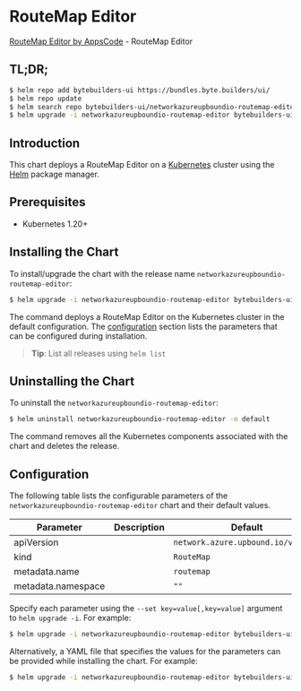# RouteMap Editor

[RouteMap Editor by AppsCode](https://byte.builders) - RouteMap Editor

## TL;DR;

```bash
$ helm repo add bytebuilders-ui https://bundles.byte.builders/ui/
$ helm repo update
$ helm search repo bytebuilders-ui/networkazureupboundio-routemap-editor --version=v0.4.18
$ helm upgrade -i networkazureupboundio-routemap-editor bytebuilders-ui/networkazureupboundio-routemap-editor -n default --create-namespace --version=v0.4.18
```

## Introduction

This chart deploys a RouteMap Editor on a [Kubernetes](http://kubernetes.io) cluster using the [Helm](https://helm.sh) package manager.

## Prerequisites

- Kubernetes 1.20+

## Installing the Chart

To install/upgrade the chart with the release name `networkazureupboundio-routemap-editor`:

```bash
$ helm upgrade -i networkazureupboundio-routemap-editor bytebuilders-ui/networkazureupboundio-routemap-editor -n default --create-namespace --version=v0.4.18
```

The command deploys a RouteMap Editor on the Kubernetes cluster in the default configuration. The [configuration](#configuration) section lists the parameters that can be configured during installation.

> **Tip**: List all releases using `helm list`

## Uninstalling the Chart

To uninstall the `networkazureupboundio-routemap-editor`:

```bash
$ helm uninstall networkazureupboundio-routemap-editor -n default
```

The command removes all the Kubernetes components associated with the chart and deletes the release.

## Configuration

The following table lists the configurable parameters of the `networkazureupboundio-routemap-editor` chart and their default values.

|     Parameter      | Description |                    Default                    |
|--------------------|-------------|-----------------------------------------------|
| apiVersion         |             | <code>network.azure.upbound.io/v1beta1</code> |
| kind               |             | <code>RouteMap</code>                         |
| metadata.name      |             | <code>routemap</code>                         |
| metadata.namespace |             | <code>""</code>                               |


Specify each parameter using the `--set key=value[,key=value]` argument to `helm upgrade -i`. For example:

```bash
$ helm upgrade -i networkazureupboundio-routemap-editor bytebuilders-ui/networkazureupboundio-routemap-editor -n default --create-namespace --version=v0.4.18 --set apiVersion=network.azure.upbound.io/v1beta1
```

Alternatively, a YAML file that specifies the values for the parameters can be provided while
installing the chart. For example:

```bash
$ helm upgrade -i networkazureupboundio-routemap-editor bytebuilders-ui/networkazureupboundio-routemap-editor -n default --create-namespace --version=v0.4.18 --values values.yaml
```
